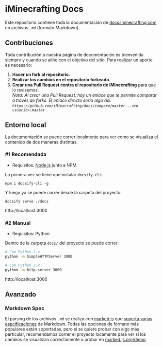 # iMinecrafting Docs
Este repositorio contiene toda la documentación de [docs.iminecrafting.com](https://docs.iminecrafting.com)
en archivos `.md` (formato Markdown).

## Contribuciones
Toda contribución a nuestra página de documentación es bienvenida siempre y cuando se aliñe con el
objetivo del sitio.
Para realizar un aporte es necesario:
1. **Hacer un fork al repositorio.**
1. **Realizar los cambios en el repositorio forkeado.**
1. **Crear una Pull Request contra el repositorio de iMinecrafting** para que lo revisemos.  
   _Nota: Al crear una Pull Request, hay un enlace que te permite comparar a través de forks.
   El enlace directo sería algo así:  
   `https://github.com/iMinecrafting/docs/compare/master...<tu usuario>:master`_

## Entorno local
La documentación se puede correr localmente para ver como se visualiza el contenido de dos maneras
distintas.
### #1 Recomendada
- Requisitos: [Node.js](https://nodejs.org/) junto a NPM.

La primera vez se tiene que instalar `docsify-cli`:
```
npm i docsify-cli -g
```
Y luego ya se puede correr desde la carpeta del proyecto:
```
docsify serve ./docs
``` 

http://localhost:3000

### #2 Manual
- Requisitos: Python

Dentro de la carpeta `docs/` del proyecto se puede correr:
```bash
# Con Python 2.x
python -m SimpleHTTPServer 3000

# Con Python 3.x
python -m http.server 3000
``` 

http://localhost:3000

## Avanzado
### Markdown Spec
El parsing de los archivos `.md` se realiza con [marked.js](https://marked.js.org/) que
[soporta varias espcificaciones](https://marked.js.org/#/README.md#specifications) de Markdown.
Todas las opciones de formato más populares están soportadas, pero si se quiere probar con algo
más particular, recomendamos correr el proyecto locamente para ver si los cambios se visualizan
correctamente o probar en [marked.js.org/demo](https://marked.js.org/demo). 
